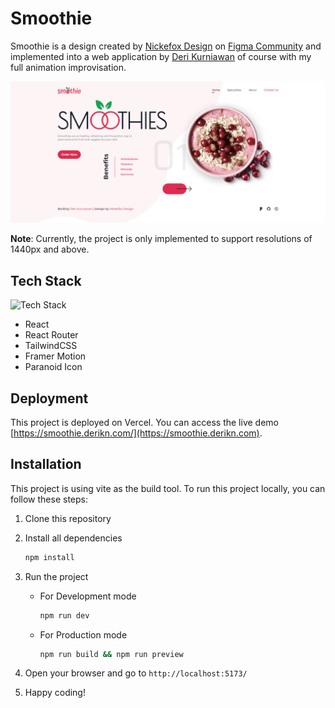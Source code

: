 # Smoothie

Smoothie is a design created by [Nickefox Design](https://www.figma.com/@Nickelfox) on [Figma Community](https://www.figma.com/community/file/1128586699392676680) and implemented into a web application by [Deri Kurniawan](https://github.com/Deri-Kurniawan) of course with my full animation improvisation.

![Preview](/public/images/demo.png)

**Note**: Currently, the project is only implemented to support resolutions of 1440px and above.

## Tech Stack

![Tech Stack](https://skillicons.dev/icons?i=html,css,tailwindcss,react,typescript,vite)

- React
- React Router
- TailwindCSS
- Framer Motion
- Paranoid Icon

## Deployment

This project is deployed on Vercel. You can access the live demo [https://smoothie.derikn.com/](https://smoothie.derikn.com).

## Installation

This project is using vite as the build tool. To run this project locally, you can follow these steps:

1. Clone this repository
2. Install all dependencies
   ```bash
   npm install
   ```
3. Run the project

   - For Development mode
     ```bash
     npm run dev
     ```
   - For Production mode
     ```bash
     npm run build && npm run preview
     ```

4. Open your browser and go to `http://localhost:5173/`
5. Happy coding!
